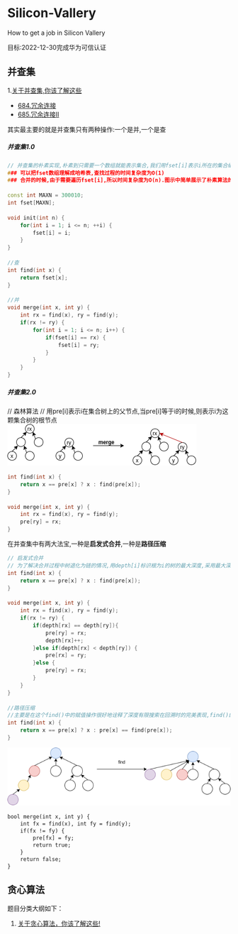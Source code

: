 # Silicon-Vallery
How to get a job in Silicon Vallery

目标:2022-12-30完成华为可信认证

## 并查集
1.[关于并查集,你该了解这些](./problem/)

* [684.冗余连接](./problems/0684.冗余连接.md)
* [685.冗余连接II](./problems/0685.冗余连接II.md)



其实最主要的就是并查集只有两种操作:一个是并,一个是查
##### 并查集1.0

```C++
// 并查集的朴素实现,朴素到只需要一个数组就能表示集合,我们用fset[i]表示i所在的集合编号
### 可以把fset数组理解成哈希表,查找过程的时间复杂度为O(1)
### 合并的时候,由于需要遍历fset[i],所以时间复杂度为O(n).图示中简单展示了朴素算法的一个例子,该数组一共记录了四个集合,并且用每个集合的最小数字作为该集合的标识

const int MAXN = 300010;
int fset[MAXN];

void init(int n) {
	for(int i = 1; i <= n; ++i) {
		fset[i] = i;
	}
}

//查
int find(int x) {
	return fset[x];
}

//并
void merge(int x, int y) {
	int rx = find(x), ry = find(y);
	if(rx != ry) {
		for(int i = 1; i <= n; i++) {
			if(fset[i] == rx) {
				fset[i] = ry;
			}
		}
	}
}
```

##### 并查集2.0

// 森林算法
// 用pre[i]表示i在集合树上的父节点,当pre[i]等于i的时候,则表示i为这颗集合树的根节点
![](./images/并查集.png)
```c++
int find(int x) {
	return x == pre[x] ? x : find(pre[x]);
}

void merge(int x, int y) {
	int rx = find(x), ry = find(y);
	pre[ry] = rx;
}
```



在并查集中有两大法宝,一种是**启发式合并**,一种是**路径压缩**
```c++
// 启发式合并
// 为了解决合并过程中树退化为链的情况,用depth[i]标识根为i的树的最大深度,采用最大深度小的向最大深度大的进行合并.这样做的好处是n次操作以后,任何一颗集合树的最大深度都不会超过log(n),所以使得查找的复杂度降为O(log(n)).
int find(int x) {
	return x == pre[x] ? x : find(pre[x]);
}

void merge(int x, int y) {
	int rx = find(x), ry = find(y);
	if(rx != ry) {
		if(depth[rx] == depth[ry]){
			pre[ry] = rx;
			depth[rx]++;
		}else if(depth[rx] < depth[ry]) {
			pre[rx] = ry;
		}else {
			pre[ry] = rx;
		}
	}
}

//路径压缩
//主要是在这个find()中的赋值操作很好地诠释了深度有限搜索在回溯时的完美表现,find()的返回值一定是这颗树的根节点root,回溯的时候会经过从x到root的路径,通过这一步赋值可以很轻松的将该路径上所有节点的父节点都设为根节点root
int find(int x) {
	return x == pre[x] ? x : pre[x] == find(pre[x]);
}
```

![](./images/路径压缩.drawio.png)

```
bool merge(int x, int y) {
	int fx = find(x), int fy = find(y);
	if(fx != fy) {
		pre[fx] = fy;
		return true;
	}
	return false;
}
```

## 贪心算法  
题目分类大纲如下：  

1. [关于贪心算法，你该了解这些!](./problems/贪心算法理论基础.md)